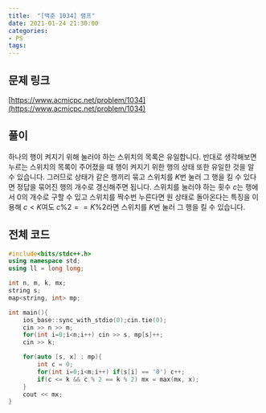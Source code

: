```yaml
---
title:  "[백준 1034] 램프"
date: 2021-01-24 21:30:00
categories: 
- PS
tags:
---
```


## 문제 링크
[https://www.acmicpc.net/problem/1034](https://www.acmicpc.net/problem/1034)

## 풀이

하나의 행이 켜지기 위해 눌러야 하는 스위치의 목록은 유일합니다. 반대로 생각해보면 누르는 스위치의 목록이 주어졌을 때 행이 켜지기 위한 행의 상태 또한 유일한 것을 알 수 있습니다. 그러므로 상태가 같은 행끼리 묶고 스위치를 $K$번 눌러 그 행을 킬 수 있다면 정답을 묶어진 행의 개수로 갱신해주면 됩니다. 스위치를 눌러야 하는 횟수 $c$는 행에서 $0$의 개수로 구할 수 있고 스위치를 짝수번 누른다면 원 상태로 돌아온다는 특징을 이용해 $c < K$여도 $c\%2 == K\%2$라면 스위치를 $K$번 눌러 그 행을 킬 수 있습니다.



## 전체 코드

```cpp
#include<bits/stdc++.h>
using namespace std;
using ll = long long;

int n, m, k, mx;
string s;
map<string, int> mp;

int main(){
    ios_base::sync_with_stdio(0);cin.tie(0);
    cin >> n >> m;
    for(int i=0;i<n;i++) cin >> s, mp[s]++;
    cin >> k;

    for(auto [s, x] : mp){
        int c = 0;
        for(int i=0;i<m;i++) if(s[i] == '0') c++;
        if(c <= k && c % 2 == k % 2) mx = max(mx, x);
    }
    cout << mx;
}
```

